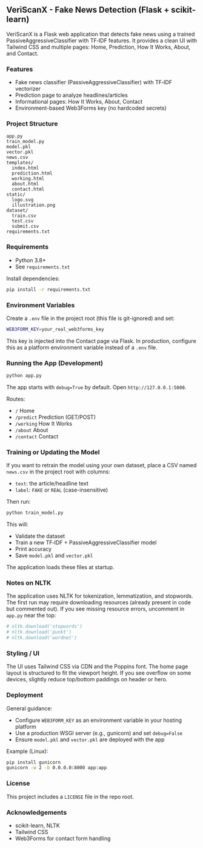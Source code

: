 ## VeriScanX - Fake News Detection (Flask + scikit-learn)

VeriScanX is a Flask web application that detects fake news using a trained PassiveAggressiveClassifier with TF‑IDF features. It provides a clean UI with Tailwind CSS and multiple pages: Home, Prediction, How It Works, About, and Contact.

### Features
- Fake news classifier (PassiveAggressiveClassifier) with TF‑IDF vectorizer
- Prediction page to analyze headlines/articles
- Informational pages: How It Works, About, Contact
- Environment-based Web3Forms key (no hardcoded secrets)

### Project Structure
```
app.py
train_model.py
model.pkl
vector.pkl
news.csv
templates/
  index.html
  prediction.html
  working.html
  about.html
  contact.html
static/
  logo.svg
  illustration.png
dataset/
  train.csv
  test.csv
  submit.csv
requirements.txt
```

### Requirements
- Python 3.8+
- See `requirements.txt`

Install dependencies:
```bash
pip install -r requirements.txt
```

### Environment Variables
Create a `.env` file in the project root (this file is git-ignored) and set:
```bash
WEB3FORM_KEY=your_real_web3forms_key
```
This key is injected into the Contact page via Flask. In production, configure this as a platform environment variable instead of a `.env` file.

### Running the App (Development)
```bash
python app.py
```
The app starts with `debug=True` by default. Open `http://127.0.0.1:5000`.

Routes:
- `/` Home
- `/predict` Prediction (GET/POST)
- `/working` How It Works
- `/about` About
- `/contact` Contact

### Training or Updating the Model
If you want to retrain the model using your own dataset, place a CSV named `news.csv` in the project root with columns:
- `text`: the article/headline text
- `label`: `FAKE` or `REAL` (case-insensitive)

Then run:
```bash
python train_model.py
```
This will:
- Validate the dataset
- Train a new TF‑IDF + PassiveAggressiveClassifier model
- Print accuracy
- Save `model.pkl` and `vector.pkl`

The application loads these files at startup.

### Notes on NLTK
The application uses NLTK for tokenization, lemmatization, and stopwords. The first run may require downloading resources (already present in code but commented out). If you see missing resource errors, uncomment in `app.py` near the top:
```python
# nltk.download('stopwords')
# nltk.download('punkt')
# nltk.download('wordnet')
```

### Styling / UI
The UI uses Tailwind CSS via CDN and the Poppins font. The home page layout is structured to fit the viewport height. If you see overflow on some devices, slightly reduce top/bottom paddings on header or hero.

### Deployment
General guidance:
- Configure `WEB3FORM_KEY` as an environment variable in your hosting platform
- Use a production WSGI server (e.g., gunicorn) and set `debug=False`
- Ensure `model.pkl` and `vector.pkl` are deployed with the app

Example (Linux):
```bash
pip install gunicorn
gunicorn -w 2 -b 0.0.0.0:8000 app:app
```

### License
This project includes a `LICENSE` file in the repo root.

### Acknowledgements
- scikit-learn, NLTK
- Tailwind CSS
- Web3Forms for contact form handling


